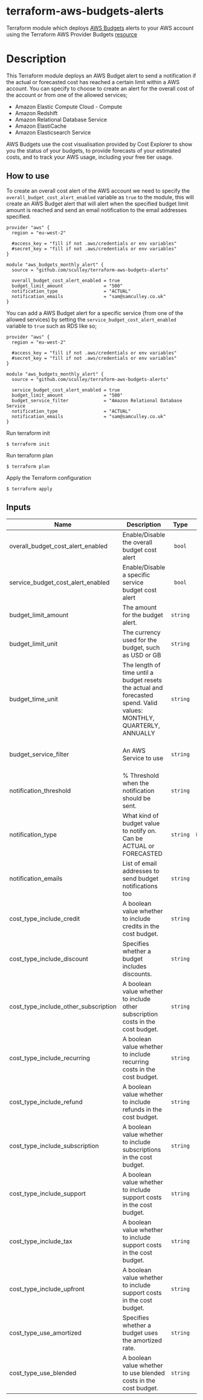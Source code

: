 # terraform-aws-budgets-alerts
Terraform module which deploys [AWS Budgets](https://aws.amazon.com/aws-cost-management/aws-budgets/) alerts to your AWS account using the Terraform AWS Provider Budgets [resource](https://registry.terraform.io/providers/hashicorp/aws/latest/docs/resources/budgets_budget)

# Description

This Terraform module deploys an AWS Budget alert to send a notification if the actual or forecasted cost has reached a certain limit within a AWS account. You can specify to choose to create an alert for the overall cost of the account or from one of the allowed services;

- Amazon Elastic Compute Cloud - Compute
- Amazon Redshift
- Amazon Relational Database Service
- Amazon ElastiCache
- Amazon Elasticsearch Service

AWS Budgets use the cost visualisation provided by Cost Explorer to show you the status of your budgets, to provide forecasts of your estimated costs, and to track your AWS usage, including your free tier usage. 

## How to use

To create an overall cost alert of the AWS account we need to specify the `overall_budget_cost_alert_enabled` variable as `true` to the module, this will create an AWS Budget alert that will alert when the specified budget limit amount is reached and send an email notification to the email addresses specified.

```hcl
provider "aws" {
  region = "eu-west-2"

  #access_key = "fill if not .aws/credentials or env variables"
  #secret_key = "fill if not .aws/credentials or env variables"
}

module "aws_budgets_monthly_alert" {
  source = "github.com/sculley/terraform-aws-budgets-alerts"

  overall_budget_cost_alert_enabled = true
  budget_limit_amount               = "500"
  notification_type                 = "ACTUAL"
  notification_emails               = "sam@samculley.co.uk"
}
```

You can add a AWS Budget alert for a specific service (from one of the allowed services) by setting the `service_budget_cost_alert_enabled` variable to `true` such as RDS like so;

```hcl
provider "aws" {
  region = "eu-west-2"

  #access_key = "fill if not .aws/credentials or env variables"
  #secret_key = "fill if not .aws/credentials or env variables"
}

module "aws_budgets_monthly_alert" {
  source = "github.com/sculley/terraform-aws-budgets-alerts"

  service_budget_cost_alert_enabled = true
  budget_limit_amount               = "500"
  budget_service_filter             = "Amazon Relational Database Service
  notification_type                 = "ACTUAL"
  notification_emails               = "sam@samculley.co.uk"
}
```

Run terraform init

```shell
$ terraform init
```

Run terraform plan

```shell
$ terraform plan
```

Apply the Terraform configuration

```shell
$ terraform apply
```

## Inputs

| Name | Description | Type | Default | Required |
|------|-------------|:----:|:-----:|:-----:|
| overall_budget_cost_alert_enabled | Enable/Disable the overall budget cost alert | `bool` | `false` | yes |
| service_budget_cost_alert_enabled | Enable/Disable a specific service budget cost alert | `bool` | `false` | yes |
| budget_limit_amount | The amount for the budget alert. | `string` | `100` | no |
| budget_limit_unit | The currency used for the budget, such as USD or GB | `string` | `USD` | no |
| budget_time_unit | The length of time until a budget resets the actual and forecasted spend. Valid values: MONTHLY, QUARTERLY, ANNUALLY | `string` | `MONTHLY` | no |
| budget_service_filter | An AWS Service to use | `string` | `Amazon Elastic Compute Cloud - Compute` | no |
| notification_threshold | % Threshold when the notification should be sent. | `string` | `100` | no |
| notification_type | What kind of budget value to notify on. Can be ACTUAL or FORECASTED | `string` | `FORECASTED` | no |
| notification_emails | List of email addresses to send budget notifications too | `string` | `""` | yes |
| cost_type_include_credit | A boolean value whether to include credits in the cost budget. | `string` | `"true"` | no |
| cost_type_include_discount | Specifies whether a budget includes discounts. | `string` | `"true"` | no |
| cost_type_include_other_subscription | A boolean value whether to include other subscription costs in the cost budget. | `string` | `"true"` | no |
| cost_type_include_recurring | A boolean value whether to include recurring costs in the cost budget. | `string` | `"true"` | no |
| cost_type_include_refund | A boolean value whether to include refunds in the cost budget. | `string` | `"true"` | no |
| cost_type_include_subscription | A boolean value whether to include subscriptions in the cost budget. | `string` | `"true"` | no |
| cost_type_include_support | A boolean value whether to include support costs in the cost budget. | `string` | `"true"` | no |
| cost_type_include_tax | A boolean value whether to include support costs in the cost budget. | `string` | `"true"` | no |
| cost_type_include_upfront | A boolean value whether to include support costs in the cost budget. | `string` | `"true"` | no |
| cost_type_use_amortized | Specifies whether a budget uses the amortized rate. | `string` | `"false"` | no |
| cost_type_use_blended | A boolean value whether to use blended costs in the cost budget. | `string` | `"false"` | no |
